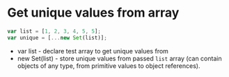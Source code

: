 # Get unique values from array

```javascript
var list = [1, 2, 3, 4, 5, 5];
var unique = [...new Set(list)];
```

- var list - declare test array to get unique values from
- new Set(list) - store unique values from passed `list` array (can contain objects of any type, from primitive values to object references).
